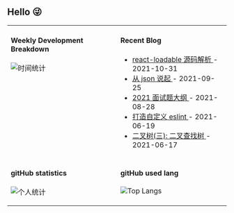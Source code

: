 ## Hello 😜
<table>
<tr>
<td valign="top" width="50%">

#### Weekly Development Breakdown

![时间统计](https://github-readme-stats.vercel.app/api/wakatime?username=Grewer)

</td>
<td valign="top" width="50%">

#### Recent Blog  
 

* <a href='http://www.cnblogs.com/Grewer/p/15491722.html' target='_blank'>react-loadable 源码解析 </a> - 2021-10-31 
* <a href='http://www.cnblogs.com/Grewer/p/15336248.html' target='_blank'>从 json 说起 </a> - 2021-09-25 
* <a href='http://www.cnblogs.com/Grewer/p/15201668.html' target='_blank'>2021 面试题大纲 </a> - 2021-08-28 
* <a href='http://www.cnblogs.com/Grewer/p/14903400.html' target='_blank'>打造自定义 eslint </a> - 2021-06-19 
* <a href='http://www.cnblogs.com/Grewer/p/14892214.html' target='_blank'>二叉树(三): 二叉查找树 </a> - 2021-06-17 


</td>
</tr>
<tr>

<td  valign="top" width="50%">

#### gitHub statistics

![个人统计](https://github-readme-stats.vercel.app/api?username=grewer&show_icons=true&icon_color=CE1D2D&text_color=718096&bg_color=ffffff&hide_title=true)

</td>

<td  valign="top" width="50%">

#### gitHub used lang

![Top Langs](https://github-readme-stats.vercel.app/api/top-langs/?username=grewer&layout=compact)

</td>

</tr>
</table>





